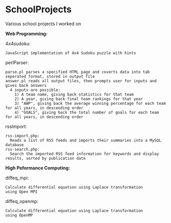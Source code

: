# SchoolProjects

Various school projects I worked on

**Web Programming:**

  4x4sudoku:

    JavaScript implementation of 4x4 Sudoku puzzle with hints
    
  perlParser:

    parse.pl parses a specified HTML page and coverts data into tab seperated format, stored in output file
    answer.pl reads all output files, then prompts user for inputs and gives back answers
      4 inputs are possible:
        1) A team name, giving back statistics for that team
        2) A year, giving back final team rankings for that year
        3) "AWP", giving back the average winning percentage for each team for all years, in descending order
        4) "GOALS", giving back the total number of goals for each team for all years, in descending order

  rssImport:

    rss-import.php:
      Reads a list of RSS feeds and imports their summaries into a MySQL database
    rss-search.php:
      Search the imported RSS feed information for keywords and display results, sorted by publication date
      

**High Peformance Computing:**

  diffeq_mpi:

    Calculate differential equation using Laplace transformation
    using Open MPI
    
  diffeq_openmp:

    Calculate differential equation using Laplace transformation
    using OpenMP
